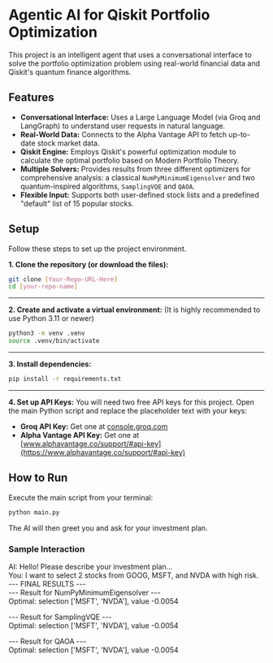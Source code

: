 # Agentic AI for Qiskit Portfolio Optimization

This project is an intelligent agent that uses a conversational interface to solve the portfolio optimization problem using real-world financial data and Qiskit's quantum finance algorithms.

## Features

- **Conversational Interface:** Uses a Large Language Model (via Groq and LangGraph) to understand user requests in natural language.
- **Real-World Data:** Connects to the Alpha Vantage API to fetch up-to-date stock market data.
- **Qiskit Engine:** Employs Qiskit's powerful optimization module to calculate the optimal portfolio based on Modern Portfolio Theory.
- **Multiple Solvers:** Provides results from three different optimizers for comprehensive analysis: a classical `NumPyMinimumEigensolver` and two quantum-inspired algorithms, `SamplingVQE` and `QAOA`.
- **Flexible Input:** Supports both user-defined stock lists and a predefined "default" list of 15 popular stocks.

## Setup

Follow these steps to set up the project environment.

**1. Clone the repository (or download the files):**
```bash
git clone [Your-Repo-URL-Here]
cd [your-repo-name]
```
---
**2. Create and activate a virtual environment:**
(It is highly recommended to use Python 3.11 or newer)
```bash
python3 -m venv .venv
source .venv/bin/activate
```
---
**3. Install dependencies:**
```bash
pip install -r requirements.txt
```
---
**4. Set up API Keys:**
You will need two free API keys for this project. Open the main Python script and replace the placeholder text with your keys:
- **Groq API Key:** Get one at [console.groq.com](https://console.groq.com/)
- **Alpha Vantage API Key:** Get one at [www.alphavantage.co/support/#api-key](https://www.alphavantage.co/support/#api-key)
## How to Run

Execute the main script from your terminal:

```bash
python main.py
```
The AI will then greet you and ask for your investment plan.
### Sample Interaction

AI: Hello! Please describe your investment plan...  
You: I want to select 2 stocks from GOOG, MSFT, and NVDA with high risk.  
--- FINAL RESULTS ---  
--- Result for NumPyMinimumEigensolver ---  
Optimal: selection ['MSFT', 'NVDA'], value -0.0054  

--- Result for SamplingVQE ---  
Optimal: selection ['MSFT', 'NVDA'], value -0.0054

--- Result for QAOA ---  
Optimal: selection ['MSFT', 'NVDA'], value -0.0054